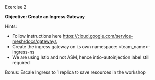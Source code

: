 Exercise 2

**Objective: Create an Ingress Gateway**

Hints: 
* Follow instructions here https://cloud.google.com/service-mesh/docs/gateways
* Create the ingress gateway on its own namespace: <team_name>-ingress-ns
* We are using Istio and not ASM, hence intio-autoinjection label still required

Bonus: Escale Ingress to 1 replica to save resources in the workshop
